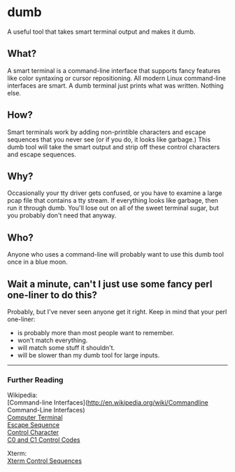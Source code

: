 # dumb #
A useful tool that takes smart terminal output and makes it dumb.

## What? ##

A smart terminal is a command-line interface that supports fancy features like color syntaxing or cursor repositioning. All modern Linux command-line interfaces are smart. A dumb terminal just prints what was written. Nothing else.

## How? ##

Smart terminals work by adding non-printible characters and escape sequences that you never see (or if you do, it looks like garbage.) This dumb tool will take the smart output and strip off these control characters and escape sequences.

## Why? ##

Occasionally your tty driver gets confused, or you have to examine a large pcap file that contains a tty stream. If everything looks like garbage, then run it through dumb. You'll lose out on all of the sweet terminal sugar, but you probably don't need that anyway.

## Who? ##

Anyone who uses a command-line will probably want to use this dumb tool once in a blue moon. 

## Wait a minute, can't I just use some fancy perl one-liner to do this? ##

Probably, but I've never seen anyone get it right. Keep in mind that your perl one-liner:
* is probably more than most people want to remember.
* won't match everything.
* will match some stuff it shouldn't.
* will be slower than my dumb tool for large inputs.

---
### Further Reading ###

Wikipedia:  
[Command-line Interfaces](http://en.wikipedia.org/wiki/Commandline Command-Line Interfaces)  
[Computer Terminal](http://en.wikipedia.org/wiki/Computer_terminal)  
[Escape Sequence](http://en.wikipedia.org/wiki/Escape_sequence)  
[Control Character](http://en.wikipedia.org/wiki/Control_character)  
[C0 and C1 Control Codes](http://en.wikipedia.org/wiki/C0_and_C1_control_codes)  

Xterm:  
[Xterm Control Sequences](http://www.xfree86.org/current/ctlseqs.html)
